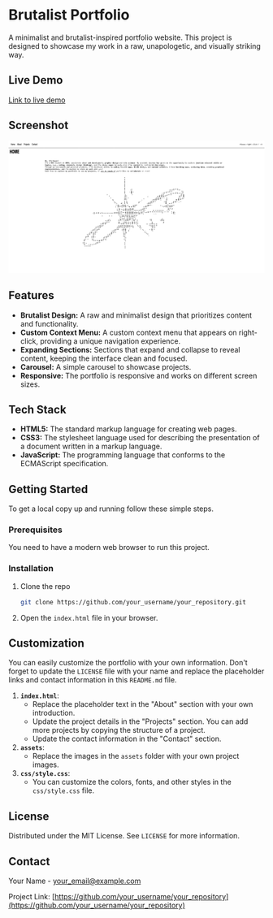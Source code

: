 # Brutalist Portfolio

A minimalist and brutalist-inspired portfolio website. This project is designed to showcase my work in a raw, unapologetic, and visually striking way.

## Live Demo

[Link to live demo](https://your-live-demo-link.com)

## Screenshot

![Screenshot of the portfolio](./assets/portfolio.png)

## Features

*   **Brutalist Design:** A raw and minimalist design that prioritizes content and functionality.
*   **Custom Context Menu:** A custom context menu that appears on right-click, providing a unique navigation experience.
*   **Expanding Sections:** Sections that expand and collapse to reveal content, keeping the interface clean and focused.
*   **Carousel:** A simple carousel to showcase projects.
*   **Responsive:** The portfolio is responsive and works on different screen sizes.

## Tech Stack

*   **HTML5:** The standard markup language for creating web pages.
*   **CSS3:** The stylesheet language used for describing the presentation of a document written in a markup language.
*   **JavaScript:** The programming language that conforms to the ECMAScript specification.

## Getting Started

To get a local copy up and running follow these simple steps.

### Prerequisites

You need to have a modern web browser to run this project.

### Installation

1.  Clone the repo
    ```sh
    git clone https://github.com/your_username/your_repository.git
    ```
2.  Open the `index.html` file in your browser.

## Customization

You can easily customize the portfolio with your own information. Don't forget to update the `LICENSE` file with your name and replace the placeholder links and contact information in this `README.md` file.

1.  **`index.html`**:
    *   Replace the placeholder text in the "About" section with your own introduction.
    *   Update the project details in the "Projects" section. You can add more projects by copying the structure of a project.
    *   Update the contact information in the "Contact" section.
2.  **`assets`**:
    *   Replace the images in the `assets` folder with your own project images.
3.  **`css/style.css`**:
    *   You can customize the colors, fonts, and other styles in the `css/style.css` file.

## License

Distributed under the MIT License. See `LICENSE` for more information.

## Contact

Your Name - [your_email@example.com](mailto:your_email@example.com)

Project Link: [https://github.com/your_username/your_repository](https://github.com/your_username/your_repository)
